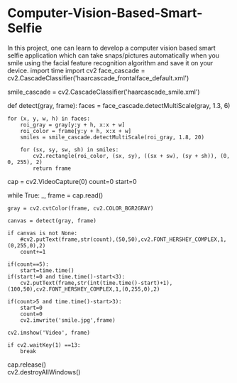 # Computer-Vision-Based-Smart-Selfie
In this project, one can learn to develop a computer vision based smart selfie application which can take snaps/pictures automatically when you smile using the facial feature recognition algorithm and save it on your device.
import time
import cv2
face_cascade = cv2.CascadeClassifier('haarcascade_frontalface_default.xml')

smile_cascade = cv2.CascadeClassifier('haarcascade_smile.xml')

def detect(gray, frame): 
    faces = face_cascade.detectMultiScale(gray, 1.3, 6) 
    
    for (x, y, w, h) in faces: 
        roi_gray = gray[y:y + h, x:x + w] 
        roi_color = frame[y:y + h, x:x + w] 
        smiles = smile_cascade.detectMultiScale(roi_gray, 1.8, 20)
        
        for (sx, sy, sw, sh) in smiles: 
            cv2.rectangle(roi_color, (sx, sy), ((sx + sw), (sy + sh)), (0, 0, 255), 2) 
            return frame
        
cap = cv2.VideoCapture(0) 
count=0
start=0

while True: 
    _, frame = cap.read()  
  
    gray = cv2.cvtColor(frame, cv2.COLOR_BGR2GRAY)   
      
    canvas = detect(gray, frame)
    
    if canvas is not None:
        #cv2.putText(frame,str(count),(50,50),cv2.FONT_HERSHEY_COMPLEX,1,(0,255,0),2)
        count+=1
        
    if(count==5):
        start=time.time()
    if(start!=0 and time.time()-start<3):
        cv2.putText(frame,str(int(time.time()-start)+1),(100,50),cv2.FONT_HERSHEY_COMPLEX,1,(0,255,0),2)
        
    if(count>5 and time.time()-start>3):
        start=0
        count=0
        cv2.imwrite('smile.jpg',frame)
        
    cv2.imshow('Video', frame)  
  
    if cv2.waitKey(1) ==13:                
        break 
cap.release()                                  
cv2.destroyAllWindows() 
